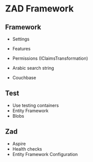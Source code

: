 ﻿# ZAD Framework

## Framework

- Settings
- Features
- Permissions (IClaimsTransformation)

- Arabic search string
- Couchbase

## Test 
  - Use testing containers
  - Entity Framework
  - Blobs

## Zad

- Aspire
- Health checks
- Entity Framework Configuration